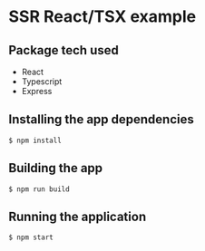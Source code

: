 # SSR React/TSX example

## Package tech used
- React
- Typescript
- Express

## Installing the app dependencies
```
$ npm install
```

## Building the app
```
$ npm run build
```

## Running the application
```
$ npm start
```